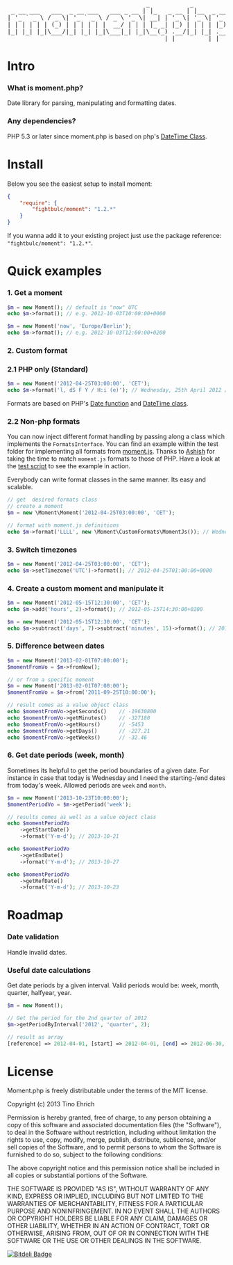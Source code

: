 <pre>
                                      _           _           
 _ __ ___   ___  _ __ ___   ___ _ __ | |_   _ __ | |__  _ __  
| '_ ` _ \ / _ \| '_ ` _ \ / _ \ '_ \| __| | '_ \| '_ \| '_ \ 
| | | | | | (_) | | | | | |  __/ | | | |_ _| |_) | | | | |_) |
|_| |_| |_|\___/|_| |_| |_|\___|_| |_|\__(_) .__/|_| |_| .__/ 
                                           |_|         |_|    
</pre>

# Intro

### What is moment.php?
Date library for parsing, manipulating and formatting dates.

### Any dependencies?
PHP 5.3 or later since moment.php is based on php's [DateTime Class](http://php.net/manual/en/class.datetime.php).

# Install

Below you see the easiest setup to install moment:

```json
{
    "require": {
        "fightbulc/moment": "1.2.*"
    }
}
```

If you wanna add it to your existing project just use the package reference: ```"fightbulc/moment": "1.2.*"```.

# Quick examples

### 1. Get a moment
```php
$m = new Moment(); // default is "now" UTC
echo $m->format(); // e.g. 2012-10-03T10:00:00+0000

$m = new Moment('now', 'Europe/Berlin');
echo $m->format(); // e.g. 2012-10-03T12:00:00+0200
```

### 2. Custom format

### 2.1 PHP only (Standard)

```php
$m = new Moment('2012-04-25T03:00:00', 'CET');
echo $m->format('l, dS F Y / H:i (e)'); // Wednesday, 25th April 2012 / 03:00 (Europe/Berlin)
```
Formats are based on PHP's [Date function](http://php.net/manual/en/function.date.php) and [DateTime class](http://www.php.net/manual/en/datetime.formats.php).

### 2.2 Non-php formats

You can now inject different format handling by passing along a class which implements the ```FormatsInterface```. You can find an example within the test folder for implementing all formats from [moment.js](http://momentjs.com/docs/#/displaying/format/). Thanks to [Ashish](https://github.com/ashishtilara) for taking the time to match ```moment.js``` formats to those of PHP. Have a look at the [test script](https://github.com/fightbulc/moment.php/blob/master/test/test.php) to see the example in action.

Everybody can write format classes in the same manner. Its easy and scalable.

```php
// get  desired formats class
// create a moment
$m = new \Moment\Moment('2012-04-25T03:00:00', 'CET');

// format with moment.js definitions
echo $m->format('LLLL', new \Moment\CustomFormats\MomentJs()); // Wednesday, April 25th 2012 3:00 AM
```

### 3. Switch timezones
```php
$m = new Moment('2012-04-25T03:00:00', 'CET');
echo $m->setTimezone('UTC')->format(); // 2012-04-25T01:00:00+0000
```

### 4. Create a custom moment and manipulate it
```php
$m = new Moment('2012-05-15T12:30:00', 'CET');
echo $m->add('hours', 2)->format(); // 2012-05-15T14:30:00+0200

$m = new Moment('2012-05-15T12:30:00', 'CET');
echo $m->subtract('days', 7)->subtract('minutes', 15)->format(); // 2012-05-08T12:15:00+0200
```

### 5. Difference between dates
```php
$m = new Moment('2013-02-01T07:00:00');
$momentFromVo = $m->fromNow();

// or from a specific moment
$m = new Moment('2013-02-01T07:00:00');
$momentFromVo = $m->from('2011-09-25T10:00:00');

// result comes as a value object class
echo $momentFromVo->getSeconds()    // -19630800
echo $momentFromVo->getMinutes()    // -327180
echo $momentFromVo->getHours()      // -5453
echo $momentFromVo->getDays()       // -227.21
echo $momentFromVo->getWeeks()      // -32.46
```

### 6. Get date periods (week, month)
Sometimes its helpful to get the period boundaries of a given date. For instance in case that today is Wednesday and I need the starting-/end dates from today's week. Allowed periods are ```week``` and ```month```.

```php
$m = new Moment('2013-10-23T10:00:00');
$momentPeriodVo = $m->getPeriod('week');

// results comes as well as a value object class
echo $momentPeriodVo
    ->getStartDate()
    ->format('Y-m-d'); // 2013-10-21

echo $momentPeriodVo
    ->getEndDate()
    ->format('Y-m-d'); // 2013-10-27

echo $momentPeriodVo
    ->getRefDate()
    ->format('Y-m-d'); // 2013-10-23
```

# Roadmap

### Date validation
Handle invalid dates.

### Useful date calculations
Get date periods by a given interval. Valid periods would be: week, month, quarter, halfyear, year.
```php
$m = new Moment();

// Get the period for the 2nd quarter of 2012
$m->getPeriodByInterval('2012', 'quarter', 2);

// result as array
[reference] => 2012-04-01, [start] => 2012-04-01, [end] => 2012-06-30, [interval] => 2
```

# License
Moment.php is freely distributable under the terms of the MIT license.

Copyright (c) 2013 Tino Ehrich

Permission is hereby granted, free of charge, to any person obtaining a copy of this software and associated documentation files (the "Software"), to deal in the Software without restriction, including without limitation the rights to use, copy, modify, merge, publish, distribute, sublicense, and/or sell copies of the Software, and to permit persons to whom the Software is furnished to do so, subject to the following conditions:

The above copyright notice and this permission notice shall be included in all copies or substantial portions of the Software.

THE SOFTWARE IS PROVIDED "AS IS", WITHOUT WARRANTY OF ANY KIND, EXPRESS OR IMPLIED, INCLUDING BUT NOT LIMITED TO THE WARRANTIES OF MERCHANTABILITY, FITNESS FOR A PARTICULAR PURPOSE AND NONINFRINGEMENT. IN NO EVENT SHALL THE AUTHORS OR COPYRIGHT HOLDERS BE LIABLE FOR ANY CLAIM, DAMAGES OR OTHER LIABILITY, WHETHER IN AN ACTION OF CONTRACT, TORT OR OTHERWISE, ARISING FROM, OUT OF OR IN CONNECTION WITH THE SOFTWARE OR THE USE OR OTHER DEALINGS IN THE SOFTWARE.


[![Bitdeli Badge](https://d2weczhvl823v0.cloudfront.net/fightbulc/moment.php/trend.png)](https://bitdeli.com/free "Bitdeli Badge")

